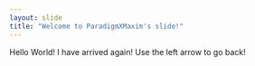 ```yaml
---
layout: slide
title: "Welcome to ParadigmXMaxim's slide!"
---
```

Hello World! I have arrived again!
Use the left arrow to go back!
